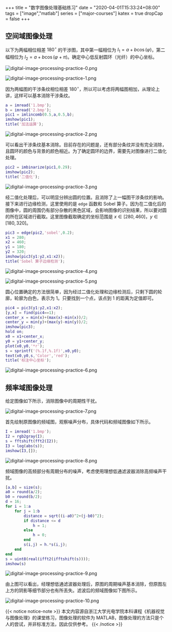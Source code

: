 +++
title = "数字图像处理基础练习"
date = "2020-04-01T15:33:24+08:00"
tags = ["image","matlab"]
series = ["major-courses"]
katex = true
dropCap = false
+++

## 空间域图像处理

以下为两幅相位相差 $180^{\circ}$ 的干涉图，其中第一幅相位为 $I_1=a+b\cos(\varphi)$，第二幅相位为 $I_2=a+b\cos(\varphi+\pi)$。确定中心低反射圆环（光纤）的中心坐标。

![digital-image-processing-practice-0.png](/images/digital-image-processing-practice-0.png "第一幅干涉图")

![digital-image-processing-practice-1.png](/images/digital-image-processing-practice-1.png "第二幅干涉图")

因为两幅图的干涉条纹相位相差 $180^{\circ}$，所以可以考虑将两幅图相加，从理论上讲，这样可以基本消除干涉条纹。

```matlab
a = imread('1.bmp');
b = imread('2.bmp');
pic1 = imlincomb(0.5,a,0.5,b);
imshow(pic1);
title('加法运算');
```

![digital-image-processing-practice-2.png](/images/digital-image-processing-practice-2.png "图像相加")

可以看出干涉条纹基本消除。目前存在的问题是，还有部分条纹并没有完全消除，且圆环的颜色与背景的颜色相近。为了确定圆环的边界，需要先对图像进行二值化处理。

```matlab
pic2 = imbinarize(pic1,0.29);
imshow(pic2);
title('二值化');
```
![digital-image-processing-practice-3.png](/images/digital-image-processing-practice-3.png "二值化处理")

经二值化处理后，可以明显分辨出圆的位置。且消除了上一幅图干涉条纹的影响。接下来进行边缘检测，这里使用的是 `edge` 函数和 Sobel 算子。因为在二值化后的图像中，圆的周围仍有部分杂散的黑色区域，会影响图像的识别结果，所以要对圆的所在区域进行截取。这里图像截取确定的坐标范围是 $x\in[280,460]$，$y\in[180,320]$。

```matlab
pic3 = edge(pic2,'sobel',0.2);
x1 = 280;
x2 = 460;
y1 = 180;
y2 = 320;
imshow(pic3(y1:y2,x1:x2));
title('Sobel 算子边缘检测');
```

![digital-image-processing-practice-4.png](/images/digital-image-processing-practice-4.png "Sobel 算子边缘检测")

![digital-image-processing-practice-5.png](/images/digital-image-processing-practice-5.png "截取后的图像")

圆心位置确定的方法很简单，因为经过二值化处理和边缘检测后，只剩下圆的轮廓，轮廓为白色，表示为 $1$。只要找到一个点，该点到 $1$ 的距离为定值即可。

```matlab
pic4 = pic3(y1:y2,x1:x2);
[y,x] = find(pic4==1);
center_x = min(x)+(max(x)-min(x))/2;
center_y = min(y)+(max(y)-min(y))/2;
imshow(pic3);
hold on;
x0 = x1+center_x;
y0 = y1+center_y;
plot(x0,y0,'*r');
s = sprintf('(%.1f,%.1f)',x0,y0);
text(x0,y0,s,'Color','red');
title('标注中心坐标');
```

![digital-image-processing-practice-6.png](/images/digital-image-processing-practice-6.png "标注坐标")

## 频率域图像处理

给定图像如下所示，消除图像中的周期性干扰。

![digital-image-processing-practice-7.png](/images/digital-image-processing-practice-7.png "带有周期性干扰的图像")

首先绘制原图像的频域图，观察噪声分布，具体代码和频域图像如下所示。

```matlab
I = imread('1.bmp');
I2 = rgb2gray(I);
s = fftshift(fft2(I2));
I3 = log(abs(s));
imshow(I3,[]);
```

![digital-image-processing-practice-8.png](/images/digital-image-processing-practice-8.png "原图的频域图像")

频域图像的高频部分有周期分布的噪声，考虑使用理想低通滤波器消除高频噪声干扰。

```matlab
[a,b] = size(s);
a0 = round(a/2);
b0 = round(b/2);
d = 16;
for i = 1:a
    for j = 1:b
        distance = sqrt((i-a0)^2+(j-b0)^2);
        if distance <= d
            h = 1;
        else
            h = 0;
        end
        s(i,j) = h.*s(i,j);
    end
end
s = uint8(real(ifft2(ifftshift(s))));
imshow(s)
```

![digital-image-processing-practice-9.png](/images/digital-image-processing-practice-9.png "经理想低通滤波器处理后的图像")

由上图可以看出，经理想低通滤波器处理后，原图的周期噪声基本消除，但原图左上方的阴影等细节部分也有所丢失。滤波后的频域图像如下图所示。

![digital-image-processing-practice-10.png](/images/digital-image-processing-practice-10.png "滤波后的频域图像")

{{< notice notice-note >}}
本文内容源自浙江大学光电学院本科课程《机器视觉与图像处理》的课堂练习，图像处理的软件为 MATLAB，图像处理的方法只是个人的尝试，并非标准方法，因此仅供参考。
{{< /notice >}}